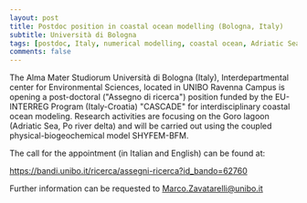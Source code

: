 ```yaml
---
layout: post
title: Postdoc position in coastal ocean modelling (Bologna, Italy)
subtitle: Università di Bologna
tags: [postdoc, Italy, numerical modelling, coastal ocean, Adriatic Sea]
comments: false
---
```


The Alma Mater Studiorum Università di Bologna (Italy),
Interdepartmental center for Environmental Sciences, located in UNIBO
Ravenna Campus is opening a post-doctoral ("Assegno di ricerca")
position funded by the EU-INTERREG Program (Italy-Croatia) "CASCADE" for
interdisciplinary coastal ocean modeling. Research activities are
focusing on the Goro lagoon (Adriatic Sea, Po river delta) and will be
carried out using the coupled physical-biogeochemical model SHYFEM-BFM.

The call for the appointment (in Italian and English) can be found at:

https://bandi.unibo.it/ricerca/assegni-ricerca?id_bando=62760

Further information can be requested to Marco.Zavatarelli@unibo.it

